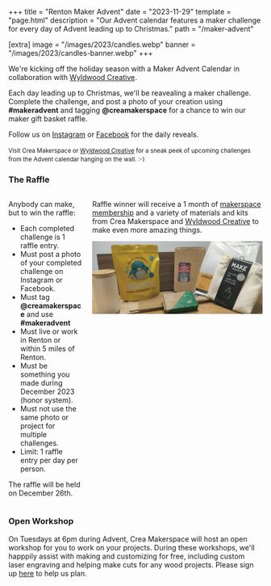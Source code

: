 +++
title = "Renton Maker Advent"
date = "2023-11-29"
template = "page.html"
description = "Our Advent calendar features a maker challenge for every day of Advent leading up to Christmas."
path = "/maker-advent"

[extra]
image = "/images/2023/candles.webp"
banner = "/images/2023/candles-banner.webp"
+++

<div class="is-size-4">

We're kicking off the holiday season with a Maker Advent Calendar in collaboration with [Wyldwood Creative](https://www.wyldwoodcreative.com/).

Each day leading up to Christmas, we'll be reavealing a maker challenge. Complete the challenge, and post a photo of your creation using <b>#makeradvent</b> and tagging <b>@creamakerspace</b> for a chance to win our maker gift basket raffle.

Follow us on [Instagram](https://www.instagram.com/CreaMakerspace/) or [Facebook](https://www.facebook.com/CreaMakerspace/) for the daily reveals.

</div>

<link href="https://fonts.cdnfonts.com/css/bebas-neue" rel="stylesheet">
<style>
.flip-card {
  width: 260px;
  height: 260px;
  display: inline-block;
  font-family: 'Bebas Neue', sans-serif;
  font-size: 1.5em;
  font-weight: bold;
}
.flip-card-front, .flip-card-front img, .flip-card-back {
  border-radius: 25px;

}
</style>


<script src="https://cdn.jsdelivr.net/npm/dayjs"></script>
<div id="calendar" style="text-align:center;"></div>

<small>Visit Crea Makerspace or [Wyldwood Creative](https://www.wyldwoodcreative.com/) for a sneak peek of upcoming challenges from the Advent calendar hanging on the wall. :-)</small>

### The Raffle

<div class="columns">
<div class="column">

Anybody can make, but to win the raffle:

- Each completed challenge is 1 raffle entry.
- Must post a photo of your completed challenge on Instagram or Facebook.
- Must tag <b>@creamakerspace</b> and use <b>#makeradvent</b>
- Must live or work in Renton or within 5 miles of Renton.
- Must be something you made during December 2023 (honor system).
- Must not use the same photo or project for multiple challenges.
- Limit: 1 raffle entry per day per person.

The raffle will be held on December 26th.

</div>
<div class="column">

Raffle winner will receive a 1 month of [makerspace membership](/join) and a variety of materials and kits from Crea Makerspace and [Wyldwood Creative](https://www.wyldwoodcreative.com/) to make even more amazing things.

![Maker Advent Prize](/images/2023/advent/maker-kit.webp)

</div>
</div>

### Open Workshop

On Tuesdays at 6pm during Advent, Crea Makerspace will host an open workshop for you to work on your projects. During these workshops, we'll happpily assist with making and customizing for free, including custom laser engraving and helping make cuts for any wood projects. Please sign up [here](https://bookwhen.com/creamakerspace?tags=free) to help us plan.

<script>
const params = new Proxy(new URLSearchParams(window.location.search), {
  get: (searchParams, prop) => searchParams.get(prop),
});

document.addEventListener('DOMContentLoaded', () => {
    let challenges = [
        { title: 'Textile Treasures', description: 'Get crafty with cloth, yarn, thread, or fabric! Create something amazing. 🧵✨' },
        { title: 'Candle Holder', description: 'Ready the advent candles, and craft a unique candle holder to light up your space. 🕯️🎄' },
        { title: 'With a Friend', description: 'Craft with a buddy! Two heads are better than one. 👯‍♂️🎨' },
        { title: 'Delightful Drinks', description: 'Mix, sip, and enjoy! Create a delicious holiday drink. 🍹🎅' },
        { title: 'Holiday Decorations', description: 'Deck the halls! Craft unique holiday decorations. 🌟🎀' },
        { title: 'Press & Impress', description: 'Heat things up! Use a heat press for creative magic. 🔥🎁' },
        { title: 'Light It Up', description: 'Light up your celebrations! Craft something that glows. 💡✨' },
        { title: 'Working with Wood', description: 'Embrace nature! Craft with wood for a natural touch. 🌲🛠️' },
        { title: 'Game Night', description: 'Game time! Make your own game pieces or accessories. 🎲🎨' },
        { title: 'With Family', description: 'Family crafting! Make something special with loved ones. 👨‍👩‍👧‍👦✨' },
        { title: 'Bon Appétit Baking', description: 'Bake and enjoy! Whip up something delightful to treat yourself. 🍰🎁' },
        { title: 'Food Fixtures', description: 'Serve it up! Create a stylish container or stand for your holiday treats. 🍬🍪' },
        { title: 'Laser Precision', description: 'Engrave something unique using a laser cutter. ✂️🔮' },
        { title: 'Audible Artistry', description: 'Add a musical touch! Create something that incorporates sound. 🎶🎨' },
        { title: 'Material Swap', description: 'Give and receive! Make something using materials you obtain from a material exchange. 🛠️🔄' },
        { title: 'Creature Comforts', description: 'Pet-friendly crafting! Craft something for your furry friends or wildlife. 🐾🌳' },
        { title: 'With an Elder', description: 'Share the joy! Spend time with a senior and create something special. 👵👴🎨' },
        { title: 'Candy Crafting', description: 'Sweet treats! Craft some candy and maybe share a taste with us. 🍭🤤' },
        { title: 'Reader\'s Delight', description: 'Craft something for the literature enthusiast in your life. 📚🎁' },
        { title: '3D Printing', description: 'Print in 3D! Bring your ideas to life with a 3D printer. 🖨️🌐' },
        { title: 'Make it Move', description: 'Get moving! Craft something that adds a touch of motion. 🔄🎨' },
        { title: 'Recycled Material', description: 'RecycleMake something of recycled or repurposed material. 🔄✨' },
        { title: 'Secret Storage', description: 'Crafted concealment! Hide something in plain sight with your clever creation. 🕵️‍♀️👀' },
        { title: 'With a Child', description: 'Advent points to a child being born. Finish Advent by making something with a child. 🎈👶✨' },
        { title: 'Memories', description: 'Merry Christmas. May your day be filled with joyful memories. 🎄🎁🎊' }
    ];

    function makeCalendar() {
      // Function to create a HTML block
      function createBlock(item, index) {
          let img, back, opacity;
          if(index < daysToReveal) {
            img = `<img src="/images/2023/advent/challenge-${index+1}.webp">`
            back = `<h3>${item.title}</h3><p>${item.description}</p>`
            opacity = 1;
          } else {
            img = `<img src="/images/2023/advent/blank-${index+1}.webp">`
            if(index === daysToReveal) {
              back = `<h3>Coming Soon</h3><p>This challenge will be revealed <span id="countdown">on Dec ${index+1}</span></p>`
            } else {
              back = `<h3>Coming Soon</h3><p>This challenge will be revealed on Dec ${index+1}</p>`
            }
            opacity = 0.25;
          }

          return `
              <div class="flip-card"  style="opacity: ${opacity}">
                  <div class="flip-card-inner">
                      <div class="flip-card-front">
                          ${img}
                      </div>
                      <div class="flip-card-back p-3 pt-6">
                          ${back}
                      </div>
                  </div>
              </div>`;
      }

      function updateCountDown() {
        // Calculate countdown until next reveal
        let until = dayjs('2023-12-01').add(daysToReveal, 'day')
        let countdown = (until - dayjs()) / 1000;
        if(countdown < 0) {
          updateCalendar();
          updateCountDown();
          return;
        }

        let countdownDays = Math.floor(countdown / (24 * 60 * 60))
        let countdownHrs = Math.floor(countdown / (60 * 60) % 24)
        let countdownMins = Math.floor(countdown / 60 % 60)
        let countdownSecs = Math.floor(countdown % 60)

        let parts = [];
        if(countdownDays > 1) { parts.push(`${countdownDays} days`) }
        else if(countdownDays === 1) { parts.push('1 day') }
        if(countdownHrs > 1) { parts.push(`${countdownHrs} hours`) }
        else if(countdownHrs === 1) { parts.push('1 hour') }
        if(countdownMins > 1) { parts.push(`${countdownMins} minutes`) }
        else if(countdownMins ===1) { parts.push('1 minute') }
        if(parts.length === 0) {
          parts.push('less than 1 minute')
        }
        let countdownFriendly = 'in ' + parts.join(', ')
        document.getElementById('countdown').innerHTML = countdownFriendly;
      }

      let today = dayjs()
      let daysToReveal = 0;

      function updateCalendar() {
        // Calculate how many days to reveal
        let today = dayjs()
        if(params.reveal) {
            daysToReveal = +params.reveal;
        } else {
            let showFutureDays = 0;
            if(params.showfuture) {
              showFutureDays = +params.showfuture;
            }
            daysToReveal = Math.max(0, Math.ceil((today - dayjs('2023-12-01')) / (24 * 60 * 60 * 1000)) + showFutureDays)
            if(params.peek) {
              daysToReveal += 1
            }
        }

        // Render the calendar
        let blocks = challenges.map(createBlock).join("\n");
        document.getElementById('calendar').innerHTML = blocks;
      }

      updateCalendar()
      updateCountDown()
      setInterval(updateCountDown, 15000)
    }

    makeCalendar()
});
</script>